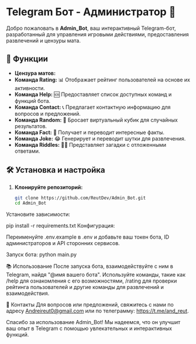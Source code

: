 # Telegram Бот - Администратор 🤖

Добро пожаловать в **Admin_Bot**, ваш интерактивный Telegram-бот, разработанный для управления игровыми действиями, предоставления развлечений и цензуры мата.

## 🌟 Функции
- **Цензура матов:**
- **Команда Rating:** 📊 Отображает рейтинг пользователей на основе их активности.
- **Команда Help:** 🆘 Предоставляет список доступных команд и функций бота.
- **Команда Contact:** 📞 Предлагает контактную информацию для вопросов и предложений.
- **Команда Random:** 🎲 Бросает виртуальный кубик для случайных результатов.
- **Команда Fact:** 🧠 Получает и переводит интересные факты.
- **Команда Joke:** 😂 Генерирует и переводит шутки для развлечения.
- **Команда Riddles:** 🕵️‍♂️ Представляет загадки с отложенными ответами.

## 🛠️ Установка и настройка

1. **Клонируйте репозиторий:**
   ```bash
   git clone https://github.com/ReutDev/Admin_Bot.git
   cd Admin_Bot
Установите зависимости:

pip install -r requirements.txt
Конфигурация:

Переименуйте .env.example в .env и добавьте ваш токен бота, ID администраторов и API сторонних сервисов.

Запуск бота:
python main.py

📚 Использование
После запуска бота, взаимодействуйте с ним в Telegram, найдя "@имя вашего бота". Используйте команды, такие как /help для ознакомления с его возможностями, /rating для проверки рейтинга пользователей и другие команды для развлечений и взаимодействия.

📧 Контакты
Для вопросов или предложений, свяжитесь с нами по адресу Andreireut0@gmail.com или по телеграмму: https://t.me/and_reut.

Спасибо за использование Admin_Bot! Мы надеемся, что он улучшит ваш опыт в Telegram с помощью увлекательных и интерактивных функций.

